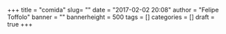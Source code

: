 +++
title = "comida"
slug= ""
date = "2017-02-02 20:08"
author = "Felipe Toffolo"
banner = ""
bannerheight = 500
tags = []
categories = []
draft = true
+++
